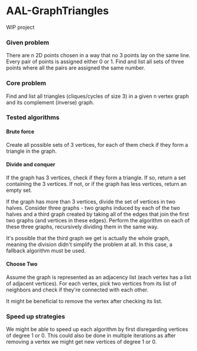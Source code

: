 # AAL-GraphTriangles
WIP project

### Given problem
There are n 2D points chosen in a way that no 3 points lay on the same line. Every pair of points is assigned either 0 or 1. Find and list all sets of three points where all the pairs are assigned the same number.
### Core problem
Find and list all triangles (cliques/cycles of size 3) in a given n vertex graph and its complement (inverse) graph.
### Tested algorithms
#### Brute force
Create all possible sets of 3 vertices, for each of them check if they form a triangle in the graph.
#### Divide and conquer
If the graph has 3 vertices, check if they form a triangle. If so, return a set containing the 3 vertices. If not, or if the graph has less vertices, return an empty set.

If the graph has more than 3 vertices, divide the set of vertices in two halves. Consider three graphs - two graphs induced by each of the two halves and a third graph created by taking all of the edges that join the first two graphs (and vertices in these edges).
Perform the algorithm on each of these three graphs, recursively dividing them in the same way.

It's possible that the third graph we get is actually the whole graph, meaning the division didn't simplify the problem at all. In this case, a fallback algorithm must be used.
#### Choose Two
Assume the graph is represented as an adjacency list (each vertex has a list of adjacent vertices).
For each vertex, pick two vertices from its list of neighbors and check if they're connected with each other.

It might be beneficial to remove the vertex after checking its list.
### Speed up strategies
We might be able to speed up each algorithm by first disregarding vertices of degree 1 or 0. This could also be done in multiple iterations as after removing a vertex we might get new vertices of degree 1 or 0.
